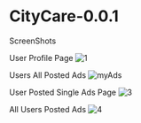 # CityCare-0.0.1
ScreenShots

User Profile Page
![1](https://github.com/kartikindalkar/CityCare-0.0.1/assets/13980931/498932b6-0cf5-4d40-adbc-4b50fc1a2ca7)


Users All Posted Ads
![myAds](https://github.com/kartikindalkar/CityCare-0.0.1/assets/13980931/c0a3435a-37b7-4185-8fc1-63321a675ef3)

User Posted Single Ads Page
![3](https://github.com/kartikindalkar/CityCare-0.0.1/assets/13980931/56f14027-d346-4365-a388-2cbc7feab127)

All Users Posted Ads
![4](https://github.com/kartikindalkar/CityCare-0.0.1/assets/13980931/3e8be585-50d3-4a9a-a389-c2b5ed9672fc)



